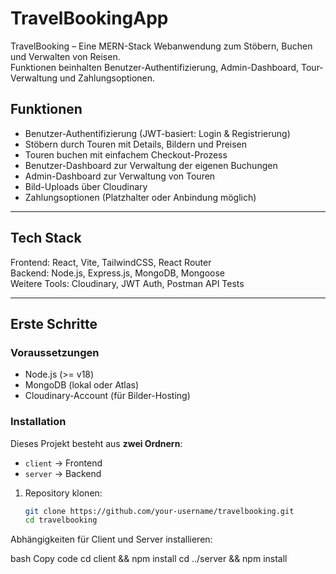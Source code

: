 # TravelBookingApp

TravelBooking – Eine MERN-Stack Webanwendung zum Stöbern, Buchen und Verwalten von Reisen.  
Funktionen beinhalten Benutzer-Authentifizierung, Admin-Dashboard, Tour-Verwaltung und Zahlungsoptionen.  

## Funktionen

- Benutzer-Authentifizierung (JWT-basiert: Login & Registrierung)  
- Stöbern durch Touren mit Details, Bildern und Preisen  
- Touren buchen mit einfachem Checkout-Prozess  
- Benutzer-Dashboard zur Verwaltung der eigenen Buchungen  
- Admin-Dashboard zur Verwaltung von Touren  
- Bild-Uploads über Cloudinary  
- Zahlungsoptionen (Platzhalter oder Anbindung möglich)  

---

## Tech Stack

Frontend: React, Vite, TailwindCSS, React Router  
Backend: Node.js, Express.js, MongoDB, Mongoose  
Weitere Tools: Cloudinary, JWT Auth, Postman API Tests  

---

## Erste Schritte

### Voraussetzungen
- Node.js (>= v18)  
- MongoDB (lokal oder Atlas)  
- Cloudinary-Account (für Bilder-Hosting)  

### Installation

Dieses Projekt besteht aus **zwei Ordnern**:  
- `client` → Frontend  
- `server` → Backend  

1. Repository klonen:
   ```bash
   git clone https://github.com/your-username/travelbooking.git
   cd travelbooking
Abhängigkeiten für Client und Server installieren:

bash
Copy code
cd client && npm install
cd ../server && npm install
